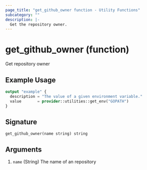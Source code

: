 ```yaml
---
page_title: "get_github_owner function - Utility Functions"
subcategory: ""
description: |-
  Get the repository owner.
---
```


# get_github_owner (function)

Get repository owner

## Example Usage

```terraform
output "example" {
  description = "The value of a given environment variable."
  value       = provider::utilities::get_env("GOPATH")
}
```

## Signature

<!-- signature generated by tfplugindocs -->
```text
get_github_owner(name string) string
```

## Arguments

<!-- arguments generated by tfplugindocs -->
1. `name` (String) The name of an repository
